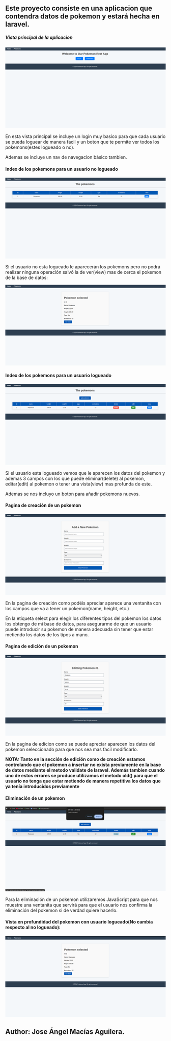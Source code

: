 ## Este proyecto consiste en una aplicacion que contendra datos de pokemon y estará hecha en laravel.

##### Vista principal de la aplicacion

![alt text](image.png)


En esta vista principal se incluye un login muy basico  para que cada usuario se pueda loguear de manera facil y un boton que te permite 
ver todos los pokemons(estes logueado o no). 

Ademas se incluye un nav de navegacion básico tambien.


#### Index de los pokemons para un usuario no logueado

![alt text](image-1.png)

Si el usuario no esta logueado le aparecerán los pokemons pero no podrá realizar ninguna operación salvó la de ver(view) mas de cerca el pokemon de la base
de datos:

![alt text](image-2.png)




#### Index de los pokemons para un usuario logueado

![alt text](image-3.png)


Si el usuario esta logueado vemos que le aparecen los datos del pokemon y ademas 3 campos con los que puede eliminar(delete) al pokemon,
editar(edit) al pokemon o tener una vista(view) mas profunda de este.

Ademas se nos incluyo un boton para añadir pokemons nuevos.


#### Pagina de creación de un pokemon
![alt text](image-4.png)

En la pagina de creación como podéis apreciar aparece una ventanita con los campos que va a tener un pokemon(name, height, etc.)

En la etiqueta select para elegir los diferentes tipos del pokemon los datos los obtengo de mi base de datos, para asegurarme de que un usuario
puede introducir su pokemon de manera adecuada sin tener que estar metiendo los datos de los tipos a mano.


#### Pagina de edición de un pokemon

![alt text](image-5.png)

En la pagina de edicion como se puede apreciar aparecen los datos del pokemon seleccionado para que nos sea mas facil modificarlo.


**NOTA: Tanto en la sección de edición como de creación estamos controlando que el pokemon a insertar no exista previamente en la base de datos mediante el metodo validate de laravel. Además tambien cuando uno de estos errores se produce utilizamos el metodo old() para que el usuario no tenga que estar metiendo de manera repetitiva los datos que ya tenía introducidos previamente**


#### Eliminación de un pokemon 
![alt text](image-6.png)

Para la eliminación de un pokemon utilizaremos JavaScript para que nos muestre una ventanita que servirá para que el usuario nos confirma la eliminación del pokemon si de verdad quiere hacerlo.


#### Vista en profundidad del pokemon con usuario logueado(No cambia respecto al no logueado):

![alt text](image-7.png)


## Author: Jose Ángel Macías Aguilera.